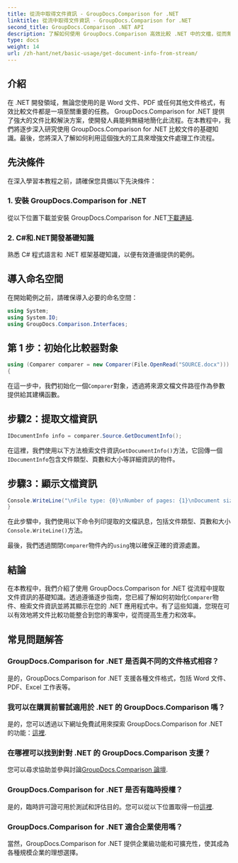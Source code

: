 ```yaml
---
title: 從流中取得文件資訊 - GroupDocs.Comparison for .NET
linktitle: 從流中取得文件資訊 - GroupDocs.Comparison for .NET
second_title: GroupDocs.Comparison .NET API
description: 了解如何使用 GroupDocs.Comparison 高效比較 .NET 中的文檔，從而無縫增強文檔處理工作流程。
type: docs
weight: 14
url: /zh-hant/net/basic-usage/get-document-info-from-stream/
---
```

## 介紹
在 .NET 開發領域，無論您使用的是 Word 文件、PDF 或任何其他文件格式，有效比較文件都是一項至關重要的任務。 GroupDocs.Comparison for .NET 提供了強大的文件比較解決方案，使開發人員能夠無縫地簡化此流程。在本教程中，我們將逐步深入研究使用 GroupDocs.Comparison for .NET 比較文件的基礎知識。最後，您將深入了解如何利用這個強大的工具來增強文件處理工作流程。
## 先決條件
在深入學習本教程之前，請確保您具備以下先決條件：
### 1. 安裝 GroupDocs.Comparison for .NET
從以下位置下載並安裝 GroupDocs.Comparison for .NET[下載連結](https://releases.groupdocs.com/comparison/net/).
### 2. C#和.NET開發基礎知識
熟悉 C# 程式語言和 .NET 框架基礎知識，以便有效遵循提供的範例。

## 導入命名空間
在開始範例之前，請確保導入必要的命名空間：
```csharp
using System;
using System.IO;
using GroupDocs.Comparison.Interfaces;
```

## 第 1 步：初始化比較器對象
```csharp
using (Comparer comparer = new Comparer(File.OpenRead("SOURCE.docx")))
{
```
在這一步中，我們初始化一個`Comparer`對象，透過將來源文檔文件路徑作為參數提供給其建構函數。
## 步驟2：提取文檔資訊
```csharp
IDocumentInfo info = comparer.Source.GetDocumentInfo();
```
在這裡，我們使用以下方法檢索文件資訊`GetDocumentInfo()`方法，它回傳一個`IDocumentInfo`包含文件類型、頁數和大小等詳細資訊的物件。
## 步驟3：顯示文檔資訊
```csharp
Console.WriteLine("\nFile type: {0}\nNumber of pages: {1}\nDocument size: {2} bytes", info.FileType, info.PageCount, info.Size);
}
```
在此步驟中，我們使用以下命令列印提取的文檔訊息，包括文件類型、頁數和大小`Console.WriteLine()`方法。

最後，我們透過關閉`Comparer`物件內的`using`塊以確保正確的資源處置。

## 結論
在本教程中，我們介紹了使用 GroupDocs.Comparison for .NET 從流程中提取文件資訊的基礎知識。透過遵循逐步指南，您已經了解如何初始化`Comparer`物件、檢索文件資訊並將其顯示在您的 .NET 應用程式中。有了這些知識，您現在可以有效地將文件比較功能整合到您的專案中，從而提高生產力和效率。
## 常見問題解答
### GroupDocs.Comparison for .NET 是否與不同的文件格式相容？
是的，GroupDocs.Comparison for .NET 支援各種文件格式，包括 Word 文件、PDF、Excel 工作表等。
### 我可以在購買前嘗試適用於 .NET 的 GroupDocs.Comparison 嗎？
是的，您可以透過以下網址免費試用來探索 GroupDocs.Comparison for .NET 的功能：[這裡](https://releases.groupdocs.com/).
### 在哪裡可以找到針對 .NET 的 GroupDocs.Comparison 支援？
您可以尋求協助並參與討論[GroupDocs.Comparison 論壇](https://forum.groupdocs.com/c/comparison/12).
### GroupDocs.Comparison for .NET 是否有臨時授權？
是的，臨時許可證可用於測試和評估目的。您可以從以下位置取得一份[這裡](https://purchase.groupdocs.com/temporary-license/).
### GroupDocs.Comparison for .NET 適合企業使用嗎？
當然，GroupDocs.Comparison for .NET 提供企業級功能和可擴充性，使其成為各種規模企業的理想選擇。